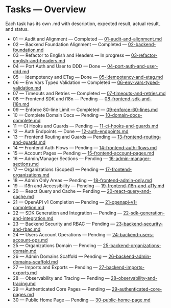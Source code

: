 <!--
File: docs/tasks/readme.md
Purpose: Overview of task logs and statuses for the reconstruction effort.
All Rights Reserved. Arodi Emmanuel
-->
# Tasks — Overview

Each task has its own .md with description, expected result, actual result, and status.

- 01 — Audit and Alignment — Completed — [01-audit-and-alignment.md](01-audit-and-alignment.md)
- 02 — Backend Foundation Alignment — Completed — [02-backend-foundation.md](02-backend-foundation.md)
- 03 — Refactor to English and Headers — In progress — [03-refactor-english-and-headers.md](03-refactor-english-and-headers.md)
- 04 — Port Auth and User to DDD — Done — [04-port-auth-and-user-ddd.md](04-port-auth-and-user-ddd.md)
- 05 — Idempotency and ETag — Done — [05-idempotency-and-etag.md](05-idempotency-and-etag.md)
- 06 — Env Vars Typed Validation — Completed — [06-env-vars-typed-validation.md](06-env-vars-typed-validation.md)
- 07 — Timeouts and Retries — Completed — [07-timeouts-and-retries.md](07-timeouts-and-retries.md)
- 08 — Frontend SDK and i18n — Pending — [08-frontend-sdk-and-i18n.md](08-frontend-sdk-and-i18n.md)
- 09 — Enforce 80-line Limit — Completed — [09-enforce-60-lines.md](09-enforce-60-lines.md)
- 10 — Complete Domain Docs — Pending — [10-domain-docs-complete.md](10-domain-docs-complete.md)
- 11 — CI Hooks and Guards — Pending — [11-ci-hooks-and-guards.md](11-ci-hooks-and-guards.md)
- 12 — Auth Endpoints — Done — [12-auth-endpoints.md](12-auth-endpoints.md)
- 13 — Frontend Routing and Guards — Pending — [13-frontend-routing-and-guards.md](13-frontend-routing-and-guards.md)
- 14 — Frontend Auth Flows — Pending — [14-frontend-auth-flows.md](14-frontend-auth-flows.md)
- 15 — Account Pages — Pending — [15-frontend-account-pages.md](15-frontend-account-pages.md)
- 16 — Admin/Manager Sections — Pending — [16-admin-manager-sections.md](16-admin-manager-sections.md)
- 17 — Organizations (Scoped) — Pending — [17-frontend-organizations.md](17-frontend-organizations.md)
- 18 — Admin Only Areas — Pending — [18-frontend-admin-only.md](18-frontend-admin-only.md)
- 19 — i18n and Accessibility — Pending — [19-frontend-i18n-and-a11y.md](19-frontend-i18n-and-a11y.md)
- 20 — React Query and Cache — Pending — [20-react-query-and-cache.md](20-react-query-and-cache.md)
- 21 — OpenAPI v1 Completion — Pending — [21-openapi-v1-completion.md](21-openapi-v1-completion.md)
- 22 — SDK Generation and Integration — Pending — [22-sdk-generation-and-integration.md](22-sdk-generation-and-integration.md)
- 23 — Backend Security and RBAC — Pending — [23-backend-security-and-rbac.md](23-backend-security-and-rbac.md)
- 24 — Users Account Operations — Pending — [24-backend-users-account-ops.md](24-backend-users-account-ops.md)
- 25 — Organizations Domain — Pending — [25-backend-organizations-domain.md](25-backend-organizations-domain.md)
- 26 — Admin Domains Scaffold — Pending — [26-backend-admin-domains-scaffold.md](26-backend-admin-domains-scaffold.md)
- 27 — Imports and Exports — Pending — [27-backend-imports-exports.md](27-backend-imports-exports.md)
- 28 — Observability and Tracing — Pending — [28-observability-and-tracing.md](28-observability-and-tracing.md)
- 29 — Authenticated Core Pages — Pending — [29-authenticated-core-pages.md](29-authenticated-core-pages.md)
- 30 — Public Home Page — Pending — [30-public-home-page.md](30-public-home-page.md)
